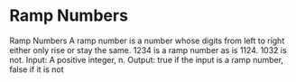 # Ramp Numbers
Ramp Numbers A ramp number is a number whose digits from left to right either only rise or stay the same. 1234 is a ramp number as is 1124. 1032 is not.
Input: A positive integer, n.
Output: true if the input is a ramp number, false if it is not
